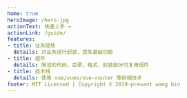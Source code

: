 ```yaml
---
home: true
heroImage: /hero.jpg
actionText: 快速上手 →
actionLink: /guide/
features:
- title: 业务提炼
  details: 对业务进行封装，提炼基础功能
- title: 组件
  details: 简洁的代码、目录、格式，封装部分可复用组件
- title: 技术栈
  details: 使用 vue/vuex/vue-router 等前端技术
footer: MIT Licensed | Copyright © 2019-present wang bin
---
```

